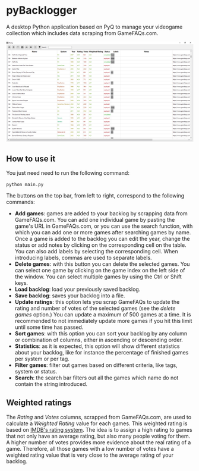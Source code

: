 # pyBacklogger

A desktop Python application based on PyQ to manage your videogame collection which includes data scraping from GameFAQs.com.

![Main window view](readme_img/main_window.png)

## How to use it

You just need need to run the following command:

```
python main.py
```

The buttons on the top bar, from left to right, correspond to the following commands:

* **Add games**: games are added to your backlog by scrapping data from GameFAQs.com. You can add one individual game by pasting the game's URL in GameFAQs.com, or you can use the search function, with which you can add one or more games after searching games by name. Once a game is added to the backlog you can edit the year, change the status or add notes by clicking on the corresponding cell on the table. You can also add labels by selecting the corresponding cell. When introducing labels, commas are used to separate labels. 
* **Delete games**:  with this button you can delete the selected games. You can select one game by clicking on the game index on the left side of the window. You can select multiple games by using the Ctrl or Shift keys.
* **Load backlog**: load your previously saved backlog.
* **Save backlog**: saves your backlog into a file.
* **Update ratings**: this option lets you scrap GameFAQs to update the rating and number of votes of the selected games (see the *delete games* option.) You can update a maximum of 500 games at a time. It is recommended to not immediately update more games if you hit this limit until some time has passed. 
* **Sort games**: with this option you can sort your backlog by any column or combination of columns, either in ascending or descending order. 
* **Statistics**: as it is expected, this option will show different statistics about your backlog, like for instance the percentage of finished games per system or per tag.
* **Filter games**: filter out games based on different criteria, like tags, system or status. 
* **Search**: the search bar filters out all the games which name do not contain the string introduced. 

## Weighted ratings

The *Rating* and *Votes* columns, scrapped from GameFAQs.com, are used to calculate a *Weighted Rating* value for each games. This weighted rating is based on [IMDB's rating system]([https://math.stackexchange.com/questions/169032/understanding-the-imdb-weighted-rating-function-for-usage-on-my-own-website](https://math.stackexchange.com/questions/169032/understanding-the-imdb-weighted-rating-function-for-usage-on-my-own-website)). The idea is to assign a high rating to games that not only have an average rating, but also many people voting for them. A higher number of votes provides more evidence about the real rating of a game. Therefore, all those games with a low number of votes have a weighted rating value that is very close to the average rating of your backlog. 